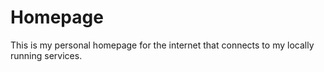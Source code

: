 # Homepage

This is my personal homepage for the internet that connects to my locally running services.
